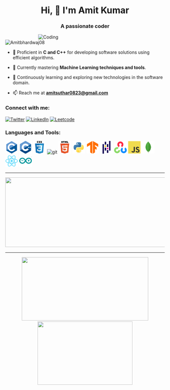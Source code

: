 
<h1 align="center">Hi, 👋 I'm Amit Kumar</h1>
<h3 align="center">A passionate coder</h3> 
<img align= "right" alt="Coding" width="400" src="https://media3.giphy.com/media/v1.Y2lkPTc5MGI3NjExbGszbjk3aWVsYjM5ZzhiNjR3cGNpbmd5emR2ZXVjMTltMGw4Nmc5bCZlcD12MV9pbnRlcm5hbF9naWZfYnlfaWQmY3Q9Zw/WtTnAfZn6aVJfBzlN3/giphy.webp">
<p align="left"> <img src="https://komarev.com/ghpvc/?username=Amitbhardwaj08&style=flat&color=blue" alt="Amitbhardwaj08"/> </p>

- 🔗 Proficient in **C and C++** for developing software solutions using efficient algorithms.

- 🎯 Currently mastering **Machine Learning techniques and tools**.

- 🧿 Continuously learning and exploring new technologies in the software domain.

- 📫 Reach me at  **amitsuthar0823@gmail.com**

<h3 align="left">Connect with me:</h3>
<p align="left">
<a href="https://x.com/AmitBhardwaj_08" target="blank"><img align="center" src="https://cdn.prod.website-files.com/5d66bdc65e51a0d114d15891/64cebdd90aef8ef8c749e848_X-EverythingApp-Logo-Twitter.jpg" alt="Twitter" height="45" width="45"  /></a> 
<a href="https://www.linkedin.com/in/amitsuthar08/" target="blank"><img align="center" src="https://raw.githubusercontent.com/rahuldkjain/github-profile-readme-generator/master/src/images/icons/Social/linked-in-alt.svg" alt="LinkedIn" height="30" width="40" /></a>
<a href="https://leetcode.com/u/Amit_bhardwaj08/" target="blank"><img align="center" src="https://raw.githubusercontent.com/rahuldkjain/github-profile-readme-generator/master/src/images/icons/Social/leet-code.svg" alt="Leetcode" height="30" width="40" /></a>
</p>

<h3 align="left">Languages and Tools:</h3>
<p align="left"> <img src="https://raw.githubusercontent.com/devicons/devicon/master/icons/c/c-original.svg" alt="c" width="40" height="40"/> 
<img src="https://raw.githubusercontent.com/devicons/devicon/master/icons/cplusplus/cplusplus-original.svg" alt="cplusplus" width="40" height="40"/>  
<img src="https://raw.githubusercontent.com/devicons/devicon/master/icons/css3/css3-original-wordmark.svg" alt="css3" width="40" height="40"/>  
<img src="https://www.vectorlogo.zone/logos/git-scm/git-scm-icon.svg" alt="git" width="40" height="40"/> 
<img src="https://raw.githubusercontent.com/devicons/devicon/master/icons/html5/html5-original-wordmark.svg" alt="html5" width="40" height="40"/>
<img src="https://raw.githubusercontent.com/devicons/devicon/6910f0503efdd315c8f9b858234310c06e04d9c0/icons/python/python-original.svg" alt="python" width="40" height="40"/>
<img src="https://raw.githubusercontent.com/devicons/devicon/6910f0503efdd315c8f9b858234310c06e04d9c0/icons/tensorflow/tensorflow-original.svg" alt="tensorflow" width="40" height="40"/>
<img src="https://raw.githubusercontent.com/devicons/devicon/6910f0503efdd315c8f9b858234310c06e04d9c0/icons/pandas/pandas-original.svg" alt="pandas" width="40" height="40"/>
<img src="https://raw.githubusercontent.com/devicons/devicon/6910f0503efdd315c8f9b858234310c06e04d9c0/icons/opencv/opencv-original.svg" alt="opencv" width="40" height="40"/>
<img src="https://raw.githubusercontent.com/devicons/devicon/6910f0503efdd315c8f9b858234310c06e04d9c0/icons/javascript/javascript-original.svg" alt="javascript" width="40" height="40"/>
<img src="https://raw.githubusercontent.com/devicons/devicon/6910f0503efdd315c8f9b858234310c06e04d9c0/icons/mongodb/mongodb-original.svg" alt="mongodb" width="40" height="40"/>
<img src="https://raw.githubusercontent.com/devicons/devicon/6910f0503efdd315c8f9b858234310c06e04d9c0/icons/react/react-original.svg" alt="react" width="40" height="40"/>
<img src="https://raw.githubusercontent.com/devicons/devicon/6910f0503efdd315c8f9b858234310c06e04d9c0/icons/arduino/arduino-original.svg" alt="arduino" width="40" height="40"/>
</p>


</div>

---

  
<p align="center">
  <img width="800" height="220" src="https://streak-stats.demolab.com?user=Amitbhardwaj08&theme=highcontrast&hide_border=true&border_radius=5&card_width=800">
</p>


---
<p align="center">
  
 <img width="400" height="200" src="https://github-readme-stats.vercel.app/api?username=Amitbhardwaj0810&show_icons=true&theme=vision-friendly-dark"> 
 <img width="300" height="200" src="https://github-readme-stats.vercel.app/api/top-langs/?username=Amitbhardwaj0810&size_weight=0.0005&count_weight=0.3&layout=compact&theme=vision-friendly-dark">
</p>
 
